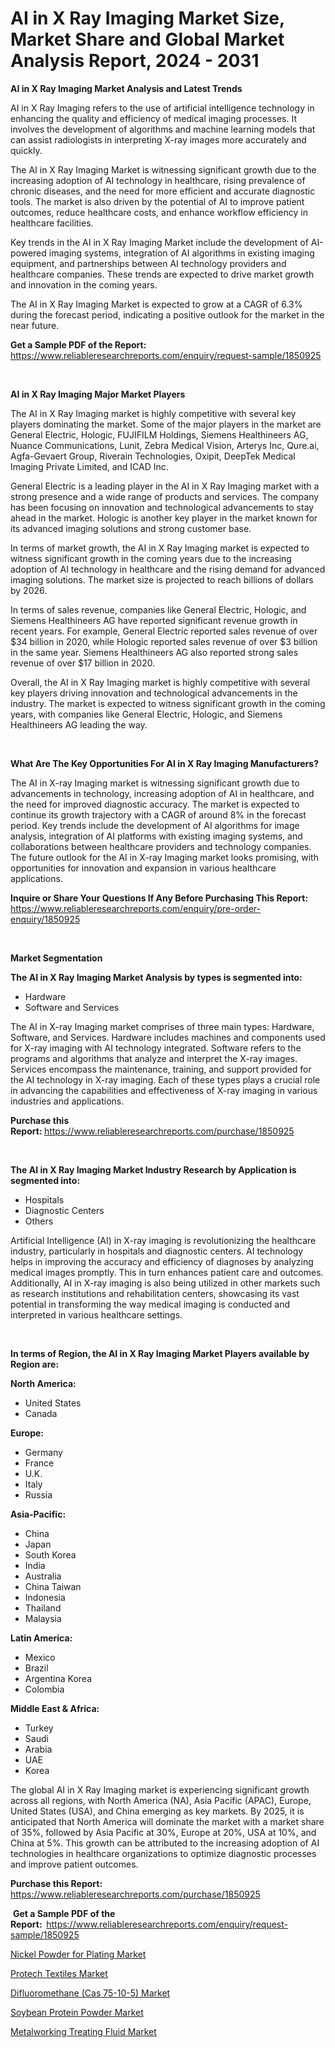 <p><h1>AI in X Ray Imaging Market Size, Market Share and Global Market Analysis Report, 2024 - 2031</h1></p><p><strong>AI in X Ray Imaging Market Analysis and Latest Trends</strong></p>
<p><p>AI in X Ray Imaging refers to the use of artificial intelligence technology in enhancing the quality and efficiency of medical imaging processes. It involves the development of algorithms and machine learning models that can assist radiologists in interpreting X-ray images more accurately and quickly.</p><p>The AI in X Ray Imaging Market is witnessing significant growth due to the increasing adoption of AI technology in healthcare, rising prevalence of chronic diseases, and the need for more efficient and accurate diagnostic tools. The market is also driven by the potential of AI to improve patient outcomes, reduce healthcare costs, and enhance workflow efficiency in healthcare facilities.</p><p>Key trends in the AI in X Ray Imaging Market include the development of AI-powered imaging systems, integration of AI algorithms in existing imaging equipment, and partnerships between AI technology providers and healthcare companies. These trends are expected to drive market growth and innovation in the coming years.</p><p>The AI in X Ray Imaging Market is expected to grow at a CAGR of 6.3% during the forecast period, indicating a positive outlook for the market in the near future.</p></p>
<p><strong>Get a Sample PDF of the Report:&nbsp;</strong> <a href="https://www.reliableresearchreports.com/enquiry/request-sample/1850925">https://www.reliableresearchreports.com/enquiry/request-sample/1850925</a></p>
<p>&nbsp;</p>
<p><strong>AI in X Ray Imaging Major Market Players</strong></p>
<p><p>The AI in X Ray Imaging market is highly competitive with several key players dominating the market. Some of the major players in the market are General Electric, Hologic, FUJIFILM Holdings, Siemens Healthineers AG, Nuance Communications, Lunit, Zebra Medical Vision, Arterys Inc, Qure.ai, Agfa-Gevaert Group, Riverain Technologies, Oxipit, DeepTek Medical Imaging Private Limited, and ICAD Inc.</p><p>General Electric is a leading player in the AI in X Ray Imaging market with a strong presence and a wide range of products and services. The company has been focusing on innovation and technological advancements to stay ahead in the market. Hologic is another key player in the market known for its advanced imaging solutions and strong customer base. </p><p>In terms of market growth, the AI in X Ray Imaging market is expected to witness significant growth in the coming years due to the increasing adoption of AI technology in healthcare and the rising demand for advanced imaging solutions. The market size is projected to reach billions of dollars by 2026.</p><p>In terms of sales revenue, companies like General Electric, Hologic, and Siemens Healthineers AG have reported significant revenue growth in recent years. For example, General Electric reported sales revenue of over $34 billion in 2020, while Hologic reported sales revenue of over $3 billion in the same year. Siemens Healthineers AG also reported strong sales revenue of over $17 billion in 2020.</p><p>Overall, the AI in X Ray Imaging market is highly competitive with several key players driving innovation and technological advancements in the industry. The market is expected to witness significant growth in the coming years, with companies like General Electric, Hologic, and Siemens Healthineers AG leading the way.</p></p>
<p>&nbsp;</p>
<p><strong>What Are The Key Opportunities For AI in X Ray Imaging Manufacturers?</strong></p>
<p><p>The AI in X-ray Imaging market is witnessing significant growth due to advancements in technology, increasing adoption of AI in healthcare, and the need for improved diagnostic accuracy. The market is expected to continue its growth trajectory with a CAGR of around 8% in the forecast period. Key trends include the development of AI algorithms for image analysis, integration of AI platforms with existing imaging systems, and collaborations between healthcare providers and technology companies. The future outlook for the AI in X-ray Imaging market looks promising, with opportunities for innovation and expansion in various healthcare applications.</p></p>
<p><strong>Inquire or Share Your Questions If Any Before Purchasing This Report:</strong> <a href="https://www.reliableresearchreports.com/enquiry/pre-order-enquiry/1850925">https://www.reliableresearchreports.com/enquiry/pre-order-enquiry/1850925</a></p>
<p>&nbsp;</p>
<p><strong>Market Segmentation</strong></p>
<p><strong>The AI in X Ray Imaging Market Analysis by types is segmented into:</strong></p>
<p><ul><li>Hardware</li><li>Software and Services</li></ul></p>
<p><p>The AI in X-ray Imaging market comprises of three main types: Hardware, Software, and Services. Hardware includes machines and components used for X-ray imaging with AI technology integrated. Software refers to the programs and algorithms that analyze and interpret the X-ray images. Services encompass the maintenance, training, and support provided for the AI technology in X-ray imaging. Each of these types plays a crucial role in advancing the capabilities and effectiveness of X-ray imaging in various industries and applications.</p></p>
<p><strong>Purchase this Report:&nbsp;</strong><a href="https://www.reliableresearchreports.com/purchase/1850925">https://www.reliableresearchreports.com/purchase/1850925</a></p>
<p>&nbsp;</p>
<p><strong>The AI in X Ray Imaging Market Industry Research by Application is segmented into:</strong></p>
<p><ul><li>Hospitals</li><li>Diagnostic Centers</li><li>Others</li></ul></p>
<p><p>Artificial Intelligence (AI) in X-ray imaging is revolutionizing the healthcare industry, particularly in hospitals and diagnostic centers. AI technology helps in improving the accuracy and efficiency of diagnoses by analyzing medical images promptly. This in turn enhances patient care and outcomes. Additionally, AI in X-ray imaging is also being utilized in other markets such as research institutions and rehabilitation centers, showcasing its vast potential in transforming the way medical imaging is conducted and interpreted in various healthcare settings.</p></p>
<p>&nbsp;</p>
<p><strong>In terms of Region, the AI in X Ray Imaging Market Players available by Region are:</strong></p>
<p>
    <p> <strong> North America: </strong>
        <ul>
            <li>United States</li>
            <li>Canada</li>
        </ul>
        </p> 
    <p> <strong> Europe: </strong>
        <ul>
            <li>Germany</li>
            <li>France</li>
            <li>U.K.</li>
            <li>Italy</li>
            <li>Russia</li>
        </ul>
        </p> 
    <p> <strong> Asia-Pacific: </strong>
        <ul>
            <li>China</li>
            <li>Japan</li>
            <li>South Korea</li>
            <li>India</li>
            <li>Australia</li>
            <li>China Taiwan</li>
            <li>Indonesia</li>
            <li>Thailand</li>
            <li>Malaysia</li>
        </ul>
        </p> 
    <p> <strong> Latin America: </strong>
        <ul>
            <li>Mexico</li>
            <li>Brazil</li>
            <li>Argentina Korea</li>
            <li>Colombia</li>
        </ul>
        </p> 
    <p> <strong> Middle East & Africa: </strong>
        <ul>
            <li>Turkey</li>
            <li>Saudi</li>
            <li>Arabia</li>
            <li>UAE</li>
            <li>Korea</li>
        </ul>
    </p>
    </p>
<p><p>The global AI in X Ray Imaging market is experiencing significant growth across all regions, with North America (NA), Asia Pacific (APAC), Europe, United States (USA), and China emerging as key markets. By 2025, it is anticipated that North America will dominate the market with a market share of 35%, followed by Asia Pacific at 30%, Europe at 20%, USA at 10%, and China at 5%. This growth can be attributed to the increasing adoption of AI technologies in healthcare organizations to optimize diagnostic processes and improve patient outcomes.</p></p>
<p><strong>Purchase this Report: </strong><a href="https://www.reliableresearchreports.com/purchase/1850925">https://www.reliableresearchreports.com/purchase/1850925</a></p>
<p>&nbsp;<strong>Get a Sample PDF of the Report:&nbsp;&nbsp;</strong><a href="https://www.reliableresearchreports.com/enquiry/request-sample/1850925">https://www.reliableresearchreports.com/enquiry/request-sample/1850925</a></p>
<p><strong></strong></p>
<p><p><a href="https://issuu.com/reportprime-2/docs/nickel-powder-for-plating-market-size-2030.pptx">Nickel Powder for Plating Market</a></p><p><a href="https://github.com/Sinjinluong3e0awx2m195k76/Market-Research-Report-List-1/blob/main/protech-textiles-market.md">Protech Textiles Market</a></p><p><a href="https://github.com/beatblasta/Market-Research-Report-List-2/blob/main/difluoromethane-cas-75-10-5-market.md">Difluoromethane (Cas 75-10-5) Market</a></p><p><a href="https://github.com/shotows/Market-Research-Report-List-1/blob/main/soybean-protein-powder-market.md">Soybean Protein Powder Market</a></p><p><a href="https://issuu.com/reportprime-2/docs/metalworking-treating-fluid-market-size-2030.pptx">Metalworking Treating Fluid Market</a></p></p>